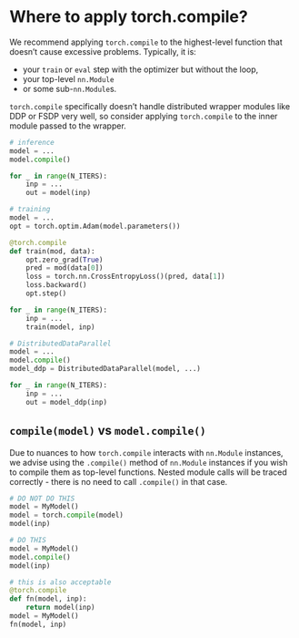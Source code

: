 # Where to apply torch.compile?

We recommend applying `torch.compile` to the highest-level function that doesn’t cause excessive problems.
Typically, it is:
- your `train` or `eval` step with the optimizer but without the loop,
- your top-level `nn.Module`
- or some sub-`nn.Module`s.

`torch.compile` specifically doesn’t handle distributed wrapper modules like DDP or FSDP very well,
so consider applying `torch.compile` to the inner module passed to the wrapper.

```python
# inference
model = ...
model.compile()

for _ in range(N_ITERS):
    inp = ...
    out = model(inp)
```

```python
# training
model = ...
opt = torch.optim.Adam(model.parameters())

@torch.compile
def train(mod, data):
    opt.zero_grad(True)
    pred = mod(data[0])
    loss = torch.nn.CrossEntropyLoss()(pred, data[1])
    loss.backward()
    opt.step()

for _ in range(N_ITERS):
    inp = ...
    train(model, inp)
```

```python
# DistributedDataParallel
model = ...
model.compile()
model_ddp = DistributedDataParallel(model, ...)

for _ in range(N_ITERS):
    inp = ...
    out = model_ddp(inp)
```

<!-- TODO add examples for specific model domains, compile(model) vs. model.compile()-->

## `compile(model)` vs `model.compile()`

Due to nuances to how `torch.compile` interacts with `nn.Module` instances,
we advise using the `.compile()` method of `nn.Module` instances if you wish to compile them as
top-level functions. Nested module calls will be traced correctly -
there is no need to call `.compile()` in that case.

```python
# DO NOT DO THIS
model = MyModel()
model = torch.compile(model)
model(inp)

# DO THIS
model = MyModel()
model.compile()
model(inp)

# this is also acceptable
@torch.compile
def fn(model, inp):
    return model(inp)
model = MyModel()
fn(model, inp)
```
